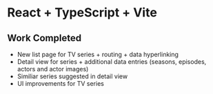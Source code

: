 # React + TypeScript + Vite

## Work Completed 
- New list page for TV series + routing + data hyperlinking
- Detail view for series + additional data entries (seasons, episodes, actors and actor images)
- Similiar series suggested in detail view
- UI improvements for TV series 

